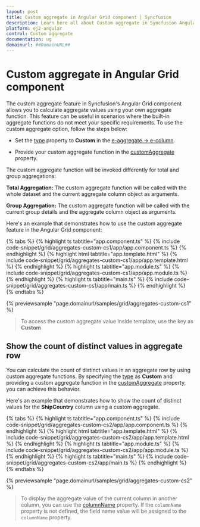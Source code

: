 ```yaml
---
layout: post
title: Custom aggregate in Angular Grid component | Syncfusion
description: Learn here all about Custom aggregate in Syncfusion Angular Grid component of Syncfusion Essential JS 2 and more.
platform: ej2-angular
control: Custom aggregate 
documentation: ug
domainurl: ##DomainURL##
---
```


# Custom aggregate in Angular Grid component

The custom aggregate feature in Syncfusion's Angular Grid component allows you to calculate aggregate values using your own aggregate function. This feature can be useful in scenarios where the built-in aggregate functions do not meet your specific requirements. To use the custom aggregate option, follow the steps below:

* Set the [type](https://ej2.syncfusion.com/angular/documentation/api/grid/aggregateColumnDirective/#type) property to **Custom** in the [e-aggregate -> e-column](https://helpej2.syncfusion.com/angular/documentation/api/grid/aggregateColumnDirective/).

* Provide your custom aggregate function in the [customAggregate](https://ej2.syncfusion.com/angular/documentation/api/grid/aggregateColumnDirective/#CustomAggregate) property.

The custom aggregate function will be invoked differently for total and group aggregations:

**Total Aggregation:** The custom aggregate function will be called with the whole dataset and the current aggregate column object as arguments.

**Group Aggregation:** The custom aggregate function will be called with the current group details and the aggregate column object as arguments.

Here's an example that demonstrates how to use the custom aggregate feature in the Angular Grid component:

{% tabs %}
{% highlight ts tabtitle="app.component.ts" %}
{% include code-snippet/grid/aggregates-custom-cs1/app/app.component.ts %}
{% endhighlight %}
{% highlight html tabtitle="app.template.html" %}
{% include code-snippet/grid/aggregates-custom-cs1/app/app.template.html %}
{% endhighlight %}
{% highlight ts tabtitle="app.module.ts" %}
{% include code-snippet/grid/aggregates-custom-cs1/app/app.module.ts %}
{% endhighlight %}
{% highlight ts tabtitle="main.ts" %}
{% include code-snippet/grid/aggregates-custom-cs1/app/main.ts %}
{% endhighlight %}
{% endtabs %}
  
{% previewsample "page.domainurl/samples/grid/aggregates-custom-cs1" %}

> To access the custom aggregate value inside template, use the key as **Custom**

## Show the count of distinct values in aggregate row

You can calculate the count of distinct values in an aggregate row by using custom aggregate functions. By specifying the [type](https://ej2.syncfusion.com/angular/documentation/api/grid/aggregateColumnDirective/#type) as **Custom** and providing a custom aggregate function in the [customAggregate](https://ej2.syncfusion.com/angular/documentation/api/grid/aggregateColumnDirective/#CustomAggregate) property, you can achieve this behavior.

Here's an example that demonstrates how to show the count of distinct values for the **ShipCountry** column using a custom aggregate.

{% tabs %}
{% highlight ts tabtitle="app.component.ts" %}
{% include code-snippet/grid/aggregates-custom-cs2/app/app.component.ts %}
{% endhighlight %}
{% highlight html tabtitle="app.template.html" %}
{% include code-snippet/grid/aggregates-custom-cs2/app/app.template.html %}
{% endhighlight %}
{% highlight ts tabtitle="app.module.ts" %}
{% include code-snippet/grid/aggregates-custom-cs2/app/app.module.ts %}
{% endhighlight %}
{% highlight ts tabtitle="main.ts" %}
{% include code-snippet/grid/aggregates-custom-cs2/app/main.ts %}
{% endhighlight %}
{% endtabs %}
  
{% previewsample "page.domainurl/samples/grid/aggregates-custom-cs2" %}

> To display the aggregate value of the current column in another column, you can use the [columnName](https://helpej2.syncfusion.com/documentation/api/grid/aggregateColumn/#columnname) property. If the `columnName` property is not defined, the field name value will be assigned to the `columnName` property.
